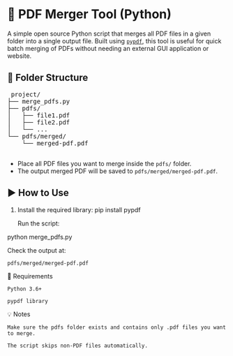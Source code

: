 # 🧾 PDF Merger Tool (Python)

A simple open source Python script that merges all PDF files in a given folder into a single output file. Built using [`pypdf`](https://pypi.org/project/pypdf/), this tool is useful for quick batch merging of PDFs without needing an external GUI application or website.

## 📁 Folder Structure

<pre> project/
├── merge_pdfs.py
├── pdfs/
│   ├── file1.pdf
│   ├── file2.pdf
│   └── ...
└── pdfs/merged/
    └── merged-pdf.pdf
 </pre>


- Place all PDF files you want to merge inside the `pdfs/` folder.
- The output merged PDF will be saved to `pdfs/merged/merged-pdf.pdf`.

## ▶️ How to Use

1. Install the required library:
   pip install pypdf

    Run the script:

python merge_pdfs.py

Check the output at:

    pdfs/merged/merged-pdf.pdf

🔧 Requirements

    Python 3.6+

    pypdf library

💡 Notes

    Make sure the pdfs folder exists and contains only .pdf files you want to merge.

    The script skips non-PDF files automatically.